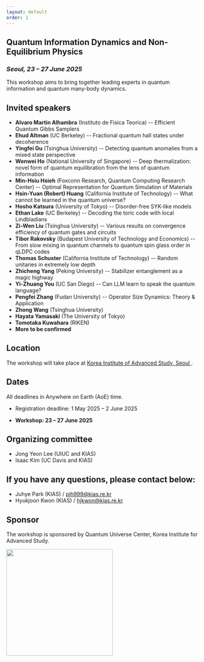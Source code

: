 ```yaml
---
layout: default
order: 1
---
```


<!--![Jeju](/Jeju_resize.jpg)--> 

## Quantum Information Dynamics and Non-Equilibrium Physics
<h3 class="lessspace"><em>Seoul, 23 &ndash; 27 June 2025</em></h3>

This workshop aims to bring together leading experts in quantum information and quantum many-body dynamics.

## Invited speakers
* **Alvaro Martin Alhambra** (Instituto de Fisica Teorica) -- Efficient Quantum Gibbs Samplers
* **Ehud Altman** (UC Berkeley) -- Fractional quantum hall states under decoherence
* **Yingfei Gu** (Tsinghua University) -- Detecting quantum anomalies from a mixed state perspective
* **Wenwei Ho** (National University of Singapore) -- Deep thermalization: novel form of quantum equilibration from the lens of quantum information
* **Min-Hsiu Hsieh** (Foxconn Research, Quantum Computing Research Center) -- Optimal Representation for Quantum Simulation of Materials
* **Hsin-Yuan (Robert) Huang** (California Institute of Technology) -- What cannot be learned in the quantum universe?
* **Hosho Katsura** (University of Tokyo) -- Disorder-free SYK-like models
* **Ethan Lake** (UC Berkeley) -- Decoding the toric code with local Lindbladians
* **Zi-Wen Liu** (Tsinghua University) -- Various results on convergence efficiency of quantum gates and circuits
* **Tibor Rakovsky** (Budapest University of Technology and Economics) -- From slow mixing in quantum channels to quantum spin glass order in qLDPC codes
* **Thomas Schuster** (California Institute of Technology) -- Random unitaries in extremely low depth
* **Zhicheng Yang** (Peking University) -- Stabilizer entanglement as a magic highway
* **Yi-Zhuang You** (UC San Diego) -- Can LLM learn to speak the quantum language?
* **Pengfei Zhang** (Fudan University) -- Operator Size Dynamics: Theory & Application
* **Zhong Wang** (Tsinghua University)
* **Hayata Yamasaki** (The University of Tokyo)
* **Tomotaka Kuwahara** (RIKEN)
* **More to be confirmed**
<!--* **Andreas Winter** (Universitat Autònoma de Barcelona)-->

## Location

The workshop will take place at <a href="https://kias.re.kr/kias/main/main.do">Korea Institute of Advanced Study, Seoul </a>.

## Dates

All deadlines in Anywhere on Earth (AoE) time.

* Registration deadline: 1 May 2025 &ndash; 2 June 2025

* **Workshop: 23 &ndash; 27 June 2025**


## Organizing committee
* Jong Yeon Lee (UIUC and KIAS)
* Isaac Kim (UC Davis and KIAS)

## If you have any questions, please contact below:
* Juhye Park (KIAS)  /  <a href="mailto:pjh999@kias.re.kr">pjh999@kias.re.kr</a> 
* Hyukjoon Kwon (KIAS)  /  <a href="mailto:hjkwon@kias.re.kr">hjkwon@kias.re.kr</a> 

## Sponsor
The workshop is sponsored by Quantum Universe Center, Korea Institute for Advanced Study.

<a href="https://kias.re.kr"> <img src="kias-wordmask.png" width="280"/> </a>  

